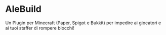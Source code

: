 # AleBuild
Un Plugin per Minecraft (Paper, Spigot e Bukkit) per impedire ai giocatori e ai tuoi staffer di rompere blocchi!
